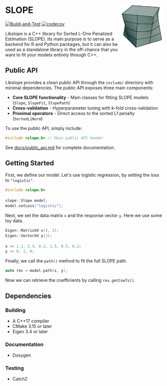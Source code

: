 # SLOPE <img src='https://raw.githubusercontent.com/jolars/libslope/refs/heads/main/assets/slope-logo.png' align="right" height="139" />

[![Build-and-Test](https://github.com/jolars/libslope/actions/workflows/build-and-test.yaml/badge.svg)](https://github.com/jolars/libslope/actions/workflows/build-and-test.yaml)
[![codecov](https://codecov.io/gh/jolars/libslope/graph/badge.svg?token=y0mJN9eqYr)](https://codecov.io/gh/jolars/libslope)

Libslope is a C++ library for Sorted L-One Penalized Estimation (SLOPE). Its main
purpose is to serve as a backend for R and Python packages, but it can also be
used as a standalone library in the off-chance that you want to fit your models
entirely through C++.

## Public API

Libslope provides a clean public API through the `include/` directory with minimal dependencies.
The public API exposes three main components:

- **Core SLOPE functionality** - Main classes for fitting SLOPE models (`Slope`, `SlopeFit`, `SlopePath`)
- **Cross-validation** - Hyperparameter tuning with k-fold cross-validation
- **Proximal operators** - Direct access to the sorted L1 penalty (`SortedL1Norm`)

To use the public API, simply include:

```cpp
#include <slope.h> // Main public API header
```

See [docs/public_api.md](docs/public_api.md) for complete documentation.

## Getting Started

First, we define our model. Let's use logistic regression, by setting the
loss to `"logistic"`.

```cpp
#include <slope.h>

slope::Slope model;
model.setLoss("logistic");
```

Next, we set the data matrix `x` and the response vector `y`. Here we use some
toy data.

```cpp
Eigen::MatrixXd x(3, 2);
Eigen::VectorXd y(3);

x << 1.1, 2.3, 0.2, 1.5, 0.5, 0.2;
y << 0, 1, 0;
```

Finally, we call the `path()` method to fit the full SLOPE path.

```cpp
auto res = model.path(x, y);
```

Now we can retrieve the coefficients by calling `res.getCoefs()`.

## Dependencies

### Building

- A C++17 compiler
- CMake 3.15 or later
- Eigen 3.4 or later

### Documentation

- Doxygen

### Testing

- Catch2

